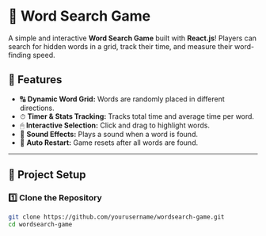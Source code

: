 # 🧩 Word Search Game

A simple and interactive **Word Search Game** built with **React.js**! Players can search for hidden words in a grid, track their time, and measure their word-finding speed.

## 🚀 Features
- 🔠 **Dynamic Word Grid:** Words are randomly placed in different directions.
- ⏱ **Timer & Stats Tracking:** Tracks total time and average time per word.
- 🖱 **Interactive Selection:** Click and drag to highlight words.
- 🎵 **Sound Effects:** Plays a sound when a word is found.
- 🔄 **Auto Restart:** Game resets after all words are found.

---

## 📂 Project Setup

### 1️⃣ **Clone the Repository**
```sh
git clone https://github.com/yourusername/wordsearch-game.git
cd wordsearch-game

